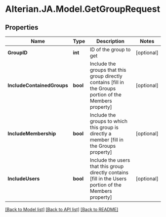 # Alterian.JA.Model.GetGroupRequest

## Properties

Name | Type | Description | Notes
------------ | ------------- | ------------- | -------------
**GroupID** | **int** | ID of the group to get | [optional] 
**IncludeContainedGroups** | **bool** | Include the groups that this group directly contains [fill in the Groups portion of the Members property] | [optional] 
**IncludeMembership** | **bool** | Include the groups to which this group is directly a member [fill in the Groups property] | [optional] 
**IncludeUsers** | **bool** | Include the users that this group directly contains [fill in the Users portion of the Members property] | [optional] 

[[Back to Model list]](../README.md#documentation-for-models) [[Back to API list]](../README.md#documentation-for-api-endpoints) [[Back to README]](../README.md)


